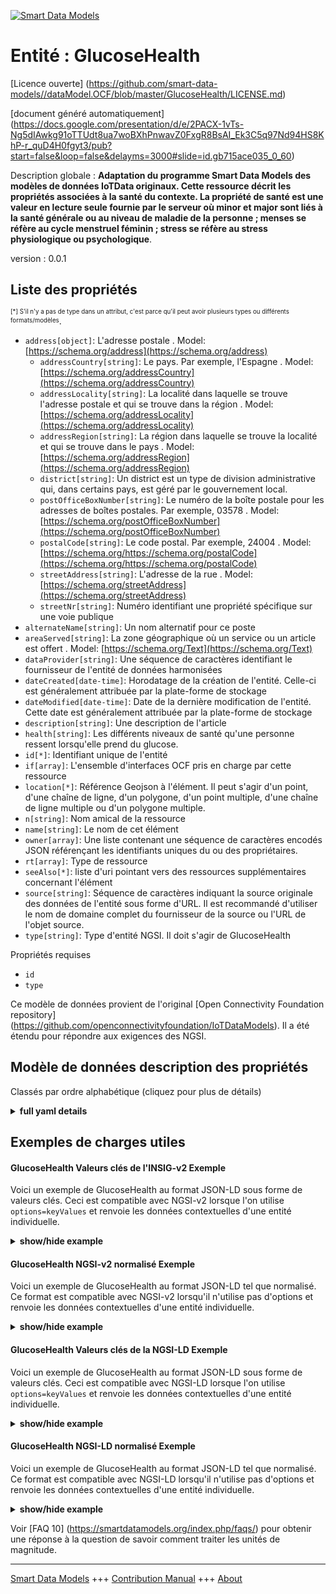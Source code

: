 <!-- 10-Header -->  
[![Smart Data Models](https://smartdatamodels.org/wp-content/uploads/2022/01/SmartDataModels_logo.png "Logo")](https://smartdatamodels.org)  
Entité : GlucoseHealth  
======================<!-- /10-Header -->  
<!-- 15-License -->  
[Licence ouverte] (https://github.com/smart-data-models//dataModel.OCF/blob/master/GlucoseHealth/LICENSE.md)  
[document généré automatiquement] (https://docs.google.com/presentation/d/e/2PACX-1vTs-Ng5dIAwkg91oTTUdt8ua7woBXhPnwavZ0FxgR8BsAI_Ek3C5q97Nd94HS8KhP-r_quD4H0fgyt3/pub?start=false&loop=false&delayms=3000#slide=id.gb715ace035_0_60)  
<!-- /15-License -->  
<!-- 20-Description -->  
Description globale : **Adaptation du programme Smart Data Models des modèles de données IoTData originaux. Cette ressource décrit les propriétés associées à la santé du contexte. La propriété de santé est une valeur en lecture seule fournie par le serveur où minor et major sont liés à la santé générale ou au niveau de maladie de la personne ; menses se réfère au cycle menstruel féminin ; stress se réfère au stress physiologique ou psychologique**.  
version : 0.0.1  
<!-- /20-Description -->  
<!-- 30-PropertiesList -->  

## Liste des propriétés  

<sup><sub>[*] S'il n'y a pas de type dans un attribut, c'est parce qu'il peut avoir plusieurs types ou différents formats/modèles</sub></sup>.  
- `address[object]`: L'adresse postale  . Model: [https://schema.org/address](https://schema.org/address)	- `addressCountry[string]`: Le pays. Par exemple, l'Espagne  . Model: [https://schema.org/addressCountry](https://schema.org/addressCountry)  
	- `addressLocality[string]`: La localité dans laquelle se trouve l'adresse postale et qui se trouve dans la région  . Model: [https://schema.org/addressLocality](https://schema.org/addressLocality)  
	- `addressRegion[string]`: La région dans laquelle se trouve la localité et qui se trouve dans le pays  . Model: [https://schema.org/addressRegion](https://schema.org/addressRegion)  
	- `district[string]`: Un district est un type de division administrative qui, dans certains pays, est géré par le gouvernement local.    
	- `postOfficeBoxNumber[string]`: Le numéro de la boîte postale pour les adresses de boîtes postales. Par exemple, 03578  . Model: [https://schema.org/postOfficeBoxNumber](https://schema.org/postOfficeBoxNumber)  
	- `postalCode[string]`: Le code postal. Par exemple, 24004  . Model: [https://schema.org/https://schema.org/postalCode](https://schema.org/https://schema.org/postalCode)  
	- `streetAddress[string]`: L'adresse de la rue  . Model: [https://schema.org/streetAddress](https://schema.org/streetAddress)  
	- `streetNr[string]`: Numéro identifiant une propriété spécifique sur une voie publique    
- `alternateName[string]`: Un nom alternatif pour ce poste  - `areaServed[string]`: La zone géographique où un service ou un article est offert  . Model: [https://schema.org/Text](https://schema.org/Text)- `dataProvider[string]`: Une séquence de caractères identifiant le fournisseur de l'entité de données harmonisées  - `dateCreated[date-time]`: Horodatage de la création de l'entité. Celle-ci est généralement attribuée par la plate-forme de stockage  - `dateModified[date-time]`: Date de la dernière modification de l'entité. Cette date est généralement attribuée par la plate-forme de stockage  - `description[string]`: Une description de l'article  - `health[string]`: Les différents niveaux de santé qu'une personne ressent lorsqu'elle prend du glucose.  - `id[*]`: Identifiant unique de l'entité  - `if[array]`: L'ensemble d'interfaces OCF pris en charge par cette ressource  - `location[*]`: Référence Geojson à l'élément. Il peut s'agir d'un point, d'une chaîne de ligne, d'un polygone, d'un point multiple, d'une chaîne de ligne multiple ou d'un polygone multiple.  - `n[string]`: Nom amical de la ressource  - `name[string]`: Le nom de cet élément  - `owner[array]`: Une liste contenant une séquence de caractères encodés JSON référençant les identifiants uniques du ou des propriétaires.  - `rt[array]`: Type de ressource  - `seeAlso[*]`: liste d'uri pointant vers des ressources supplémentaires concernant l'élément  - `source[string]`: Séquence de caractères indiquant la source originale des données de l'entité sous forme d'URL. Il est recommandé d'utiliser le nom de domaine complet du fournisseur de la source ou l'URL de l'objet source.  - `type[string]`: Type d'entité NGSI. Il doit s'agir de GlucoseHealth  <!-- /30-PropertiesList -->  
<!-- 35-RequiredProperties -->  
Propriétés requises  
- `id`  - `type`  <!-- /35-RequiredProperties -->  
<!-- 40-RequiredProperties -->  
Ce modèle de données provient de l'original [Open Connectivity Foundation repository] (https://github.com/openconnectivityfoundation/IoTDataModels). Il a été étendu pour répondre aux exigences des NGSI.  
<!-- /40-RequiredProperties -->  
<!-- 50-DataModelHeader -->  
## Modèle de données description des propriétés  
Classés par ordre alphabétique (cliquez pour plus de détails)  
<!-- /50-DataModelHeader -->  
<!-- 60-ModelYaml -->  
<details><summary><strong>full yaml details</strong></summary>    
```yaml  
GlucoseHealth:    
  description: Smart Data Models Program adaptation of the original IoTData data Models. This Resource describes the Properties associated with context health. The health Property is a read-only value that is provided by the Server where minor and major are related to the general health or the level of illness of the person; menses refers to the female menstrual cycle; stress refers to physiological or psychological stress.    
  properties:    
    address:    
      description: The mailing address    
      properties:    
        addressCountry:    
          description: 'The country. For example, Spain'    
          type: string    
          x-ngsi:    
            model: https://schema.org/addressCountry    
            type: Property    
        addressLocality:    
          description: 'The locality in which the street address is, and which is in the region'    
          type: string    
          x-ngsi:    
            model: https://schema.org/addressLocality    
            type: Property    
        addressRegion:    
          description: 'The region in which the locality is, and which is in the country'    
          type: string    
          x-ngsi:    
            model: https://schema.org/addressRegion    
            type: Property    
        district:    
          description: 'A district is a type of administrative division that, in some countries, is managed by the local government'    
          type: string    
          x-ngsi:    
            type: Property    
        postOfficeBoxNumber:    
          description: 'The post office box number for PO box addresses. For example, 03578'    
          type: string    
          x-ngsi:    
            model: https://schema.org/postOfficeBoxNumber    
            type: Property    
        postalCode:    
          description: 'The postal code. For example, 24004'    
          type: string    
          x-ngsi:    
            model: https://schema.org/https://schema.org/postalCode    
            type: Property    
        streetAddress:    
          description: The street address    
          type: string    
          x-ngsi:    
            model: https://schema.org/streetAddress    
            type: Property    
        streetNr:    
          description: Number identifying a specific property on a public street    
          type: string    
          x-ngsi:    
            type: Property    
      type: object    
      x-ngsi:    
        model: https://schema.org/address    
        type: Property    
    alternateName:    
      description: An alternative name for this item    
      type: string    
      x-ngsi:    
        type: Property    
    areaServed:    
      description: The geographic area where a service or offered item is provided    
      type: string    
      x-ngsi:    
        model: https://schema.org/Text    
        type: Property    
    dataProvider:    
      description: A sequence of characters identifying the provider of the harmonised data entity    
      type: string    
      x-ngsi:    
        type: Property    
    dateCreated:    
      description: Entity creation timestamp. This will usually be allocated by the storage platform    
      format: date-time    
      type: string    
      x-ngsi:    
        type: Property    
    dateModified:    
      description: Timestamp of the last modification of the entity. This will usually be allocated by the storage platform    
      format: date-time    
      type: string    
      x-ngsi:    
        type: Property    
    description:    
      description: A description of this item    
      type: string    
      x-ngsi:    
        type: Property    
    health:    
      description: The various levels of health a person feels when taking a glucose.    
      enum:    
        - minor    
        - major    
        - menses    
        - stress    
        - none    
      readOnly: true    
      type: string    
      x-ngsi:    
        type: Property    
    id:    
      anyOf:    
        - description: Identifier format of any NGSI entity    
          maxLength: 256    
          minLength: 1    
          pattern: ^[\w\-\.\{\}\$\+\*\[\]`|~^@!,:\\]+$    
          type: string    
          x-ngsi:    
            type: Property    
        - description: Identifier format of any NGSI entity    
          format: uri    
          type: string    
          x-ngsi:    
            type: Property    
      description: Unique identifier of the entity    
      x-ngsi:    
        type: Property    
    if:    
      description: The OCF Interface set supported by this Resource    
      items:    
        enum:    
          - oic.if.s    
          - oic.if.baseline    
        maxLength: 64    
        type: string    
      minItems: 1    
      readOnly: true    
      type: array    
      uniqueItems: true    
      x-ngsi:    
        type: Property    
    location:    
      description: 'Geojson reference to the item. It can be Point, LineString, Polygon, MultiPoint, MultiLineString or MultiPolygon'    
      oneOf:    
        - description: Geojson reference to the item. Point    
          properties:    
            bbox:    
              items:    
                type: number    
              minItems: 4    
              type: array    
            coordinates:    
              items:    
                type: number    
              minItems: 2    
              type: array    
            type:    
              enum:    
                - Point    
              type: string    
          required:    
            - type    
            - coordinates    
          title: GeoJSON Point    
          type: object    
          x-ngsi:    
            type: GeoProperty    
        - description: Geojson reference to the item. LineString    
          properties:    
            bbox:    
              items:    
                type: number    
              minItems: 4    
              type: array    
            coordinates:    
              items:    
                items:    
                  type: number    
                minItems: 2    
                type: array    
              minItems: 2    
              type: array    
            type:    
              enum:    
                - LineString    
              type: string    
          required:    
            - type    
            - coordinates    
          title: GeoJSON LineString    
          type: object    
          x-ngsi:    
            type: GeoProperty    
        - description: Geojson reference to the item. Polygon    
          properties:    
            bbox:    
              items:    
                type: number    
              minItems: 4    
              type: array    
            coordinates:    
              items:    
                items:    
                  items:    
                    type: number    
                  minItems: 2    
                  type: array    
                minItems: 4    
                type: array    
              type: array    
            type:    
              enum:    
                - Polygon    
              type: string    
          required:    
            - type    
            - coordinates    
          title: GeoJSON Polygon    
          type: object    
          x-ngsi:    
            type: GeoProperty    
        - description: Geojson reference to the item. MultiPoint    
          properties:    
            bbox:    
              items:    
                type: number    
              minItems: 4    
              type: array    
            coordinates:    
              items:    
                items:    
                  type: number    
                minItems: 2    
                type: array    
              type: array    
            type:    
              enum:    
                - MultiPoint    
              type: string    
          required:    
            - type    
            - coordinates    
          title: GeoJSON MultiPoint    
          type: object    
          x-ngsi:    
            type: GeoProperty    
        - description: Geojson reference to the item. MultiLineString    
          properties:    
            bbox:    
              items:    
                type: number    
              minItems: 4    
              type: array    
            coordinates:    
              items:    
                items:    
                  items:    
                    type: number    
                  minItems: 2    
                  type: array    
                minItems: 2    
                type: array    
              type: array    
            type:    
              enum:    
                - MultiLineString    
              type: string    
          required:    
            - type    
            - coordinates    
          title: GeoJSON MultiLineString    
          type: object    
          x-ngsi:    
            type: GeoProperty    
        - description: Geojson reference to the item. MultiLineString    
          properties:    
            bbox:    
              items:    
                type: number    
              minItems: 4    
              type: array    
            coordinates:    
              items:    
                items:    
                  items:    
                    items:    
                      type: number    
                    minItems: 2    
                    type: array    
                  minItems: 4    
                  type: array    
                type: array    
              type: array    
            type:    
              enum:    
                - MultiPolygon    
              type: string    
          required:    
            - type    
            - coordinates    
          title: GeoJSON MultiPolygon    
          type: object    
          x-ngsi:    
            type: GeoProperty    
      x-ngsi:    
        type: GeoProperty    
    n:    
      description: Friendly name of the Resource    
      maxLength: 64    
      readOnly: true    
      type: string    
      x-ngsi:    
        type: Property    
    name:    
      description: The name of this item    
      type: string    
      x-ngsi:    
        type: Property    
    owner:    
      description: A List containing a JSON encoded sequence of characters referencing the unique Ids of the owner(s)    
      items:    
        anyOf:    
          - description: Identifier format of any NGSI entity    
            maxLength: 256    
            minLength: 1    
            pattern: ^[\w\-\.\{\}\$\+\*\[\]`|~^@!,:\\]+$    
            type: string    
            x-ngsi:    
              type: Property    
          - description: Identifier format of any NGSI entity    
            format: uri    
            type: string    
            x-ngsi:    
              type: Property    
        description: Unique identifier of the entity    
        x-ngsi:    
          type: Property    
      type: array    
      x-ngsi:    
        type: Property    
    rt:    
      description: Resource Type    
      items:    
        enum:    
          - oic.r.glucose.health    
        maxLength: 64    
        type: string    
      minItems: 1    
      readOnly: true    
      type: array    
      x-ngsi:    
        type: Property    
    seeAlso:    
      description: list of uri pointing to additional resources about the item    
      oneOf:    
        - items:    
            format: uri    
            type: string    
          minItems: 1    
          type: array    
        - format: uri    
          type: string    
      x-ngsi:    
        type: Property    
    source:    
      description: 'A sequence of characters giving the original source of the entity data as a URL. Recommended to be the fully qualified domain name of the source provider, or the URL to the source object'    
      type: string    
      x-ngsi:    
        type: Property    
    type:    
      description: NGSI entity type. It has to be GlucoseHealth    
      enum:    
        - GlucoseHealth    
      type: string    
      x-ngsi:    
        type: Property    
  required:    
    - id    
    - type    
  type: object    
  x-derived-from: https://github.com/OpenInterConnect/IoTDataModels/blob/master/GlucoseHealthResURI.swagger.json    
  x-disclaimer: 'Redistribution and use in source and binary forms, with or without modification, are permitted  provided that the license conditions are met. Copyleft (c) 2022 Contributors to Smart Data Models Program'    
  x-license-url: https://github.com/smart-data-models/dataModel.OCF/blob/master/GlucoseHealth/LICENSE.md    
  x-model-schema: https://smart-data-models.github.io/dataModel.IoTDataModels/GlucoseHealth/schema.json    
  x-model-tags: OCF    
  x-version: 0.0.1    
```  
</details>    
<!-- /60-ModelYaml -->  
<!-- 70-MiddleNotes -->  
<!-- /70-MiddleNotes -->  
<!-- 80-Examples -->  
## Exemples de charges utiles  
#### GlucoseHealth Valeurs clés de l'INSIG-v2 Exemple  
Voici un exemple de GlucoseHealth au format JSON-LD sous forme de valeurs clés. Ceci est compatible avec NGSI-v2 lorsque l'on utilise `options=keyValues` et renvoie les données contextuelles d'une entité individuelle.  
<details><summary><strong>show/hide example</strong></summary>    
```json  
{  
    "id": "urn:ngsi-ld:GlucoseHealth:id:QBNE:37382998",  
    "dateCreated": "1993-11-20T10:31:37Z",  
    "dateModified": "1972-10-16T23:59:32Z",  
    "source": "Mr card current seat down. Offer commercial last.",  
    "name": "Walk arm receive air generation. Approach education and four until s",  
    "alternateName": "Structure herself meet support. Year institution tonight far out. Among feeling employee shake opti",  
    "description": "Green issue plan. Just anything ahead stage wind.",  
    "dataProvider": "Onto suggest blood energy. Whom have money more will financial. Final people certainly wall though serious military.",  
    "owner": [  
        "urn:ngsi-ld:GlucoseHealth:items:TGKA:23765444",  
        "urn:ngsi-ld:GlucoseHealth:items:IBBT:31467875"  
    ],  
    "seeAlso": [  
        "urn:ngsi-ld:GlucoseHealth:items:YGAQ:73514661"  
    ],  
    "location": {  
        "type": "Point",  
        "coordinates": [  
            -57.6638655,  
            115.048046  
        ]  
    },  
    "address": {  
        "streetAddress": "Former staff mentio",  
        "addressLocality": "Much just a assume pay. Month such only strong.",  
        "addressRegion": "Parent price live official reality meet attention. Yard girl listen stop pattern find keep. Institution into people stock civil word season real.",  
        "addressCountry": "Main yard century recent. Manager possibl",  
        "postalCode": "New none surface. Company prepare foot.",  
        "postOfficeBoxNumber": "High half visit according resource which occur. Likely power paper similar shake message laugh about. Eight national thousand live might.",  
        "streetNr": "Student collection deep. Report dinner end with situat",  
        "district": "Me just stay maintain. Magazine film least both "  
    },  
    "areaServed": "Whether side alone position coach series. Moment move walk very. Tha",  
    "rt": [  
        "oic.r.glucose.health"  
    ],  
    "health": "menses",  
    "n": "Before",  
    "if": [  
        "oic.if.baseline"  
    ],  
    "type": "GlucoseHealth"  
}  
```  
</details>  
#### GlucoseHealth NGSI-v2 normalisé Exemple  
Voici un exemple de GlucoseHealth au format JSON-LD tel que normalisé. Ce format est compatible avec NGSI-v2 lorsqu'il n'utilise pas d'options et renvoie les données contextuelles d'une entité individuelle.  
<details><summary><strong>show/hide example</strong></summary>    
```json  
{  
    "id": "urn:ngsi-ld:GlucoseHealth:id:QBNE:37382998",  
    "dateCreated": {  
        "type": "DateTime",  
        "value": "1993-11-20T10:31:37Z"  
    },  
    "dateModified": {  
        "type": "DateTime",  
        "value": "1972-10-16T23:59:32Z"  
    },  
    "source": {  
        "type": "Text",  
        "value": "Mr card current seat down. Offer commercial last."  
    },  
    "name": {  
        "type": "Text",  
        "value": "Walk arm receive air generation. Approach education and four until s"  
    },  
    "alternateName": {  
        "type": "Text",  
        "value": "Structure herself meet support. Year institution tonight far out. Among feeling employee shake opti"  
    },  
    "description": {  
        "type": "Text",  
        "value": "Green issue plan. Just anything ahead stage wind."  
    },  
    "dataProvider": {  
        "type": "Text",  
        "value": "Onto suggest blood energy. Whom have money more will financial. Final people certainly wall though serious military."  
    },  
    "owner": {  
        "type": "StructuredValue",  
        "value": [  
            "urn:ngsi-ld:GlucoseHealth:items:TGKA:23765444",  
            "urn:ngsi-ld:GlucoseHealth:items:IBBT:31467875"  
        ]  
    },  
    "seeAlso": {  
        "type": "StructuredValue",  
        "value": [  
            "urn:ngsi-ld:GlucoseHealth:items:YGAQ:73514661"  
        ]  
    },  
    "location": {  
        "type": "geo:json",  
        "value": {  
            "type": "Point",  
            "coordinates": [  
                -57.6638655,  
                115.048046  
            ]  
        }  
    },  
    "address": {  
        "type": "StructuredValue",  
        "value": {  
            "streetAddress": "Former staff mentio",  
            "addressLocality": "Much just a assume pay. Month such only strong.",  
            "addressRegion": "Parent price live official reality meet attention. Yard girl listen stop pattern find keep. Institution into people stock civil word season real.",  
            "addressCountry": "Main yard century recent. Manager possibl",  
            "postalCode": "New none surface. Company prepare foot.",  
            "postOfficeBoxNumber": "High half visit according resource which occur. Likely power paper similar shake message laugh about. Eight national thousand live might.",  
            "streetNr": "Student collection deep. Report dinner end with situat",  
            "district": "Me just stay maintain. Magazine film least both "  
        }  
    },  
    "areaServed": {  
        "type": "Text",  
        "value": "Whether side alone position coach series. Moment move walk very. Tha"  
    },  
    "rt": {  
        "type": "StructuredValue",  
        "value": [  
            "oic.r.glucose.health"  
        ]  
    },  
    "health": {  
        "type": "Text",  
        "value": "menses"  
    },  
    "n": {  
        "type": "Text",  
        "value": "Before"  
    },  
    "if": {  
        "type": "StructuredValue",  
        "value": [  
            "oic.if.baseline"  
        ]  
    },  
    "type": "GlucoseHealth"  
}  
```  
</details>  
#### GlucoseHealth Valeurs clés de la NGSI-LD Exemple  
Voici un exemple de GlucoseHealth au format JSON-LD sous forme de valeurs clés. Ceci est compatible avec NGSI-LD lorsque l'on utilise `options=keyValues` et renvoie les données contextuelles d'une entité individuelle.  
<details><summary><strong>show/hide example</strong></summary>    
```json  
{  
    "id": "urn:ngsi-ld:GlucoseHealth:id:QBNE:37382998",  
    "dateCreated": "1993-11-20T10:31:37Z",  
    "dateModified": "1972-10-16T23:59:32Z",  
    "source": "Mr card current seat down. Offer commercial last.",  
    "name": "Walk arm receive air generation. Approach education and four until s",  
    "alternateName": "Structure herself meet support. Year institution tonight far out. Among feeling employee shake opti",  
    "description": "Green issue plan. Just anything ahead stage wind.",  
    "dataProvider": "Onto suggest blood energy. Whom have money more will financial. Final people certainly wall though serious military.",  
    "owner": [  
        "urn:ngsi-ld:GlucoseHealth:items:TGKA:23765444",  
        "urn:ngsi-ld:GlucoseHealth:items:IBBT:31467875"  
    ],  
    "seeAlso": [  
        "urn:ngsi-ld:GlucoseHealth:items:YGAQ:73514661"  
    ],  
    "location": {  
        "type": "Point",  
        "coordinates": [  
            -57.6638655,  
            115.048046  
        ]  
    },  
    "address": {  
        "streetAddress": "Former staff mentio",  
        "addressLocality": "Much just a assume pay. Month such only strong.",  
        "addressRegion": "Parent price live official reality meet attention. Yard girl listen stop pattern find keep. Institution into people stock civil word season real.",  
        "addressCountry": "Main yard century recent. Manager possibl",  
        "postalCode": "New none surface. Company prepare foot.",  
        "postOfficeBoxNumber": "High half visit according resource which occur. Likely power paper similar shake message laugh about. Eight national thousand live might.",  
        "streetNr": "Student collection deep. Report dinner end with situat",  
        "district": "Me just stay maintain. Magazine film least both "  
    },  
    "areaServed": "Whether side alone position coach series. Moment move walk very. Tha",  
    "rt": [  
        "oic.r.glucose.health"  
    ],  
    "health": "menses",  
    "n": "Before",  
    "if": [  
        "oic.if.baseline"  
    ],  
    "type": "GlucoseHealth",  
    "@context": [  
        "https://smartdatamodels.org/context.jsonld"  
    ]  
}  
```  
</details>  
#### GlucoseHealth NGSI-LD normalisé Exemple  
Voici un exemple de GlucoseHealth au format JSON-LD tel que normalisé. Ce format est compatible avec NGSI-LD lorsqu'il n'utilise pas d'options et renvoie les données contextuelles d'une entité individuelle.  
<details><summary><strong>show/hide example</strong></summary>    
```json  
{  
    "id": "urn:ngsi-ld:GlucoseHealth:id:QBNE:37382998",  
    "dateCreated": {  
        "type": "Property",  
        "value": {  
            "@type": "DateTime",  
            "@value": "1993-11-20T10:31:37Z"  
        }  
    },  
    "dateModified": {  
        "type": "Property",  
        "value": {  
            "@type": "DateTime",  
            "@value": "1972-10-16T23:59:32Z"  
        }  
    },  
    "source": {  
        "type": "Property",  
        "value": "Mr card current seat down. Offer commercial last."  
    },  
    "name": {  
        "type": "Property",  
        "value": "Walk arm receive air generation. Approach education and four until s"  
    },  
    "alternateName": {  
        "type": "Property",  
        "value": "Structure herself meet support. Year institution tonight far out. Among feeling employee shake opti"  
    },  
    "description": {  
        "type": "Property",  
        "value": "Green issue plan. Just anything ahead stage wind."  
    },  
    "dataProvider": {  
        "type": "Property",  
        "value": "Onto suggest blood energy. Whom have money more will financial. Final people certainly wall though serious military."  
    },  
    "owner": {  
        "type": "Property",  
        "value": [  
            "urn:ngsi-ld:GlucoseHealth:items:TGKA:23765444",  
            "urn:ngsi-ld:GlucoseHealth:items:IBBT:31467875"  
        ]  
    },  
    "seeAlso": {  
        "type": "Property",  
        "value": [  
            "urn:ngsi-ld:GlucoseHealth:items:YGAQ:73514661"  
        ]  
    },  
    "location": {  
        "type": "GeoProperty",  
        "value": {  
            "type": "Point",  
            "coordinates": [  
                -57.6638655,  
                115.048046  
            ]  
        }  
    },  
    "address": {  
        "type": "Property",  
        "value": {  
            "streetAddress": "Former staff mentio",  
            "addressLocality": "Much just a assume pay. Month such only strong.",  
            "addressRegion": "Parent price live official reality meet attention. Yard girl listen stop pattern find keep. Institution into people stock civil word season real.",  
            "addressCountry": "Main yard century recent. Manager possibl",  
            "postalCode": "New none surface. Company prepare foot.",  
            "postOfficeBoxNumber": "High half visit according resource which occur. Likely power paper similar shake message laugh about. Eight national thousand live might.",  
            "streetNr": "Student collection deep. Report dinner end with situat",  
            "district": "Me just stay maintain. Magazine film least both "  
        }  
    },  
    "areaServed": {  
        "type": "Property",  
        "value": "Whether side alone position coach series. Moment move walk very. Tha"  
    },  
    "rt": {  
        "type": "Property",  
        "value": [  
            "oic.r.glucose.health"  
        ]  
    },  
    "health": {  
        "type": "Property",  
        "value": "menses"  
    },  
    "n": {  
        "type": "Property",  
        "value": "Before"  
    },  
    "if": {  
        "type": "Property",  
        "value": [  
            "oic.if.baseline"  
        ]  
    },  
    "type": "GlucoseHealth",  
    "@context": [  
        "https://smartdatamodels.org/context.jsonld"  
    ]  
}  
```  
</details><!-- /80-Examples -->  
<!-- 90-FooterNotes -->  
<!-- /90-FooterNotes -->  
<!-- 95-Units -->  
Voir [FAQ 10] (https://smartdatamodels.org/index.php/faqs/) pour obtenir une réponse à la question de savoir comment traiter les unités de magnitude.  
<!-- /95-Units -->  
<!-- 97-LastFooter -->  
---  
[Smart Data Models](https://smartdatamodels.org) +++ [Contribution Manual](https://bit.ly/contribution_manual) +++ [About](https://bit.ly/Introduction_SDM)<!-- /97-LastFooter -->  
